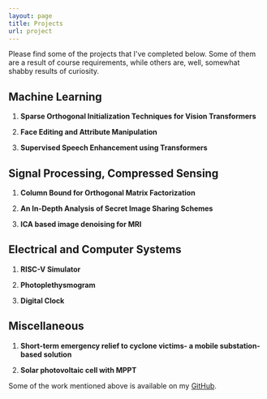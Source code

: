 ```yaml
---
layout: page
title: Projects
url: project
---
```


Please find some of the projects that I've completed below. Some of them are a result of course requirements, while others are, well, somewhat shabby results of curiosity.

## Machine Learning

1. **Sparse Orthogonal Initialization Techniques for Vision Transformers**

2. **Face Editing and Attribute Manipulation**

3. **Supervised Speech Enhancement using Transformers**

## Signal Processing, Compressed Sensing

1. **Column Bound for Orthogonal Matrix Factorization**

2. **An In-Depth Analysis of Secret Image Sharing Schemes**

3. **ICA based image denoising for MRI**

## Electrical and Computer Systems

1. **RISC-V Simulator**

2. **Photoplethysmogram**

3. **Digital Clock**

## Miscellaneous

1. **Short-term emergency relief to cyclone victims- a mobile substation-based solution**

2. **Solar photovoltaic cell with MPPT**

Some of the work mentioned above is available on my [GitHub](https://github.com/dash-anirudh).
